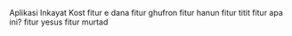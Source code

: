 Aplikasi Inkayat Kost
fitur e dana
fitur ghufron
fitur hanun
fitur titit
fitur apa ini?
fitur yesus
fitur murtad